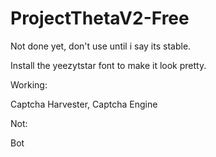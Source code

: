 # ProjectThetaV2-Free

Not done yet, don't use until i say its stable.

Install the yeezytstar font to make it look pretty.

Working:

Captcha Harvester, Captcha Engine

Not:

Bot
